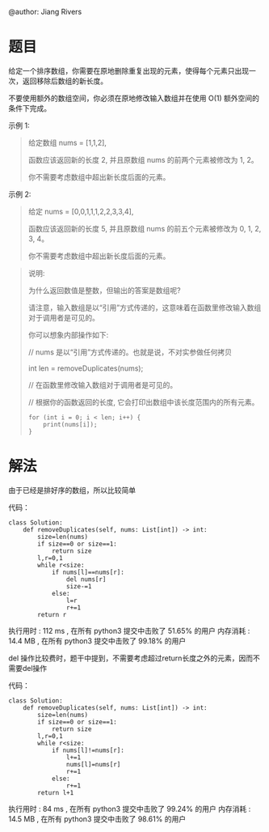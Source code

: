 @author: Jiang Rivers
# 题目
给定一个排序数组，你需要在原地删除重复出现的元素，使得每个元素只出现一次，返回移除后数组的新长度。

不要使用额外的数组空间，你必须在原地修改输入数组并在使用 O(1) 额外空间的条件下完成。

示例 1:

> 给定数组 nums = [1,1,2], 
> 
> 函数应该返回新的长度 2, 并且原数组 nums 的前两个元素被修改为 1, 2。 
>
> 你不需要考虑数组中超出新长度后面的元素。

示例 2:

> 给定 nums = [0,0,1,1,1,2,2,3,3,4],
>
> 函数应该返回新的长度 5, 并且原数组 nums 的前五个元素被修改为 0, 1, 2, 3, 4。
>
> 你不需要考虑数组中超出新长度后面的元素。

> 说明:
> 
> 为什么返回数值是整数，但输出的答案是数组呢?
>
> 请注意，输入数组是以“引用”方式传递的，这意味着在函数里修改输入数组对于调用者是可见的。
>
> 你可以想象内部操作如下:
>
> // nums 是以“引用”方式传递的。也就是说，不对实参做任何拷贝
>
> int len = removeDuplicates(nums);
>
> // 在函数里修改输入数组对于调用者是可见的。
>
> // 根据你的函数返回的长度, 它会打印出数组中该长度范围内的所有元素。
>
>     for (int i = 0; i < len; i++) {
>         print(nums[i]);
>     }

# 解法
由于已经是排好序的数组，所以比较简单

代码：

    class Solution:
        def removeDuplicates(self, nums: List[int]) -> int:
            size=len(nums)
            if size==0 or size==1:
                return size
            l,r=0,1
            while r<size:
                if nums[l]==nums[r]:
                    del nums[r]
                    size-=1
                else:
                    l=r
                    r+=1
            return r
        
执行用时 :
112 ms
, 在所有 python3 提交中击败了
51.65%
的用户
内存消耗 :
14.4 MB
, 在所有 python3 提交中击败了
99.18%
的用户

del 操作比较费时，题干中提到，不需要考虑超过return长度之外的元素，因而不需要del操作

代码：

    class Solution:
        def removeDuplicates(self, nums: List[int]) -> int:
            size=len(nums)
            if size==0 or size==1:
                return size
            l,r=0,1
            while r<size:
                if nums[l]!=nums[r]:
                    l+=1
                    nums[l]=nums[r]
                    r+=1
                else:
                    r+=1
            return l+1
        
执行用时 :
84 ms
, 在所有 python3 提交中击败了
99.24%
的用户
内存消耗 :
14.5 MB
, 在所有 python3 提交中击败了
98.61%
的用户
